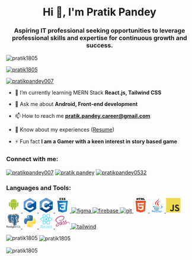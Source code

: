 <h1 align="center">Hi 👋, I'm Pratik Pandey</h1>
<h3 align="center">Aspiring IT professional seeking opportunities to leverage professional skills and expertise for continuous growth and success.</h3>

<p align="left"> <img src="https://komarev.com/ghpvc/?username=pratik1805&label=Profile%20views&color=0e75b6&style=flat-square" alt="pratik1805" /> </p>

<p align="left"> <a href="https://github.com/ryo-ma/github-profile-trophy"><img src="https://github-profile-trophy.vercel.app/?username=pratik1805" alt="pratik1805" /></a> </p>

<p align="left"> <a href="https://twitter.com/pratikpandey007" target="blank"><img src="https://img.shields.io/twitter/follow/pratikpandey007?logo=twitter&style=for-the-badge" alt="pratikpandey007" /></a> </p>

- 🌱 I’m currently learning MERN Stack **React.js, Tailwind CSS**

- 💬 Ask me about **Android, Front-end development**

- 📫 How to reach me **pratik.pandey.career@gmail.com**

- 📄 Know about my experiences ([Resume](https://drive.google.com/file/d/15lajdYUdFvMbWuLr8I3zp6ytaBnAGlP8/view?usp=drivesdk))

- ⚡ Fun fact **I am a Gamer with a keen interest in story based game**

<h3 align="left">Connect with me:</h3>
<p align="left">
<a href="https://twitter.com/pratikpandey007" target="blank"><img align="center" src="https://raw.githubusercontent.com/rahuldkjain/github-profile-readme-generator/master/src/images/icons/Social/twitter.svg" alt="pratikpandey007" height="30" width="40" /></a>
<a href="https://linkedin.com/in/pratik pandey" target="blank"><img align="center" src="https://raw.githubusercontent.com/rahuldkjain/github-profile-readme-generator/master/src/images/icons/Social/linked-in-alt.svg" alt="pratik pandey" height="30" width="40" /></a>
<a href="https://instagram.com/pratikpandey0532" target="blank"><img align="center" src="https://raw.githubusercontent.com/rahuldkjain/github-profile-readme-generator/master/src/images/icons/Social/instagram.svg" alt="pratikpandey0532" height="30" width="40" /></a>
</p>

<h3 align="left">Languages and Tools:</h3>
<p align="left"> <a href="https://developer.android.com" target="_blank" rel="noreferrer"> <img src="https://raw.githubusercontent.com/devicons/devicon/master/icons/android/android-original-wordmark.svg" alt="android" width="40" height="40"/> </a> <a href="https://www.cprogramming.com/" target="_blank" rel="noreferrer"> <img src="https://raw.githubusercontent.com/devicons/devicon/master/icons/c/c-original.svg" alt="c" width="40" height="40"/> </a> <a href="https://www.w3schools.com/cpp/" target="_blank" rel="noreferrer"> <img src="https://raw.githubusercontent.com/devicons/devicon/master/icons/cplusplus/cplusplus-original.svg" alt="cplusplus" width="40" height="40"/> </a> <a href="https://www.w3schools.com/css/" target="_blank" rel="noreferrer"> <img src="https://raw.githubusercontent.com/devicons/devicon/master/icons/css3/css3-original-wordmark.svg" alt="css3" width="40" height="40"/> </a> <a href="https://www.figma.com/" target="_blank" rel="noreferrer"> <img src="https://www.vectorlogo.zone/logos/figma/figma-icon.svg" alt="figma" width="40" height="40"/> </a> <a href="https://firebase.google.com/" target="_blank" rel="noreferrer"> <img src="https://www.vectorlogo.zone/logos/firebase/firebase-icon.svg" alt="firebase" width="40" height="40"/> </a> <a href="https://git-scm.com/" target="_blank" rel="noreferrer"> <img src="https://www.vectorlogo.zone/logos/git-scm/git-scm-icon.svg" alt="git" width="40" height="40"/> </a> <a href="https://www.w3.org/html/" target="_blank" rel="noreferrer"> <img src="https://raw.githubusercontent.com/devicons/devicon/master/icons/html5/html5-original-wordmark.svg" alt="html5" width="40" height="40"/> </a> <a href="https://www.java.com" target="_blank" rel="noreferrer"> <img src="https://raw.githubusercontent.com/devicons/devicon/master/icons/java/java-original.svg" alt="java" width="40" height="40"/> </a> <a href="https://developer.mozilla.org/en-US/docs/Web/JavaScript" target="_blank" rel="noreferrer"> <img src="https://raw.githubusercontent.com/devicons/devicon/master/icons/javascript/javascript-original.svg" alt="javascript" width="40" height="40"/> </a> <a href="https://www.postgresql.org" target="_blank" rel="noreferrer"> <img src="https://raw.githubusercontent.com/devicons/devicon/master/icons/postgresql/postgresql-original-wordmark.svg" alt="postgresql" width="40" height="40"/> </a> <a href="https://www.python.org" target="_blank" rel="noreferrer"> <img src="https://raw.githubusercontent.com/devicons/devicon/master/icons/python/python-original.svg" alt="python" width="40" height="40"/> </a> <a href="https://reactjs.org/" target="_blank" rel="noreferrer"> <img src="https://raw.githubusercontent.com/devicons/devicon/master/icons/react/react-original-wordmark.svg" alt="react" width="40" height="40"/> </a> <a href="https://sass-lang.com" target="_blank" rel="noreferrer"> <img src="https://raw.githubusercontent.com/devicons/devicon/master/icons/sass/sass-original.svg" alt="sass" width="40" height="40"/> </a> <a href="https://tailwindcss.com/" target="_blank" rel="noreferrer"> <img src="https://www.vectorlogo.zone/logos/tailwindcss/tailwindcss-icon.svg" alt="tailwind" width="40" height="40"/> </a> </p>

<p><img align="left" src="https://github-readme-stats.vercel.app/api/top-langs?username=pratik1805&show_icons=true&theme=tokyonight&locale=en&layout=compact" alt="pratik1805" /></p>

<p>&nbsp;<img align="center" src="https://github-readme-stats.vercel.app/api?username=pratik1805&show_icons=true&theme=tokyonight&locale=en" alt="pratik1805" /></p>

<p><img align="center" src="https://github-readme-streak-stats.herokuapp.com/?user=pratik1805&theme=dark" alt="pratik1805" /></p>
